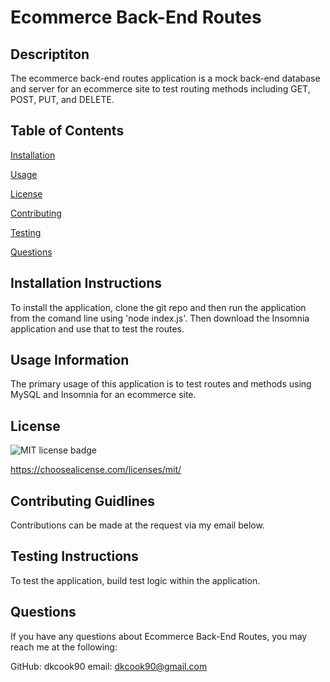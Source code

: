 # Ecommerce Back-End Routes

  ## Descriptiton

  The ecommerce back-end routes application is a mock back-end database and server for an ecommerce site to test routing methods including GET, POST, PUT, and DELETE.

  ## Table of Contents
  
[Installation](#installation-instructions)
  
[Usage](#usage-information)
  
[License](#license)
  
[Contributing](#contributing-guidlines)
  
[Testing](#testing-instructions)
  
[Questions](#questions)

  ## Installation Instructions

  To install the application, clone the git repo and then run the application from the comand line using 'node index.js'. Then download the Insomnia application and use that to test the routes.

  ## Usage Information

  The primary usage of this application is to test routes and methods using MySQL and Insomnia for an ecommerce site.
  
  ## License

  
![MIT license badge](https://img.shields.io/badge/license-MIT-green) 
 
https://choosealicense.com/licenses/mit/

  ## Contributing Guidlines

  Contributions can be made at the request via my email below.

  ## Testing Instructions

  To test the application, build test logic within the application.

  ## Questions

  If you have any questions about Ecommerce Back-End Routes, you may reach me at the following:

  GitHub: dkcook90
  email: dkcook90@gmail.com
  
